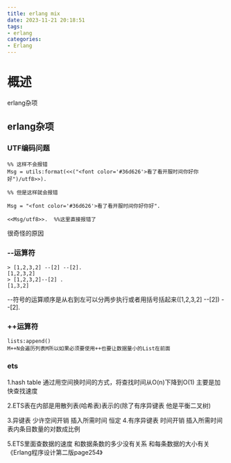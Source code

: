 ```yaml
---
title: erlang mix
date: 2023-11-21 20:18:51
tags:
- erlang
categories:
- Erlang
---
```


# 概述
erlang杂项

## erlang杂项

<!--more-->


### UTF编码问题
```shell
%% 这样不会报错
Msg = utils:format(<<("<font color='#36d626'>看了看开服时间你好你好")/utf8>>).

%% 但是这样就会报错

Msg = "<font color='#36d626'>看了看开服时间你好你好".

<<Msg/utf8>>.  %%这里直接报错了
```

很奇怪的原因

### --运算符
```shell
> [1,2,3,2] --[2] --[2].
[1,2,3,2]
> [1,2,3,2]--[2] .
[1,3,2]
```
--符号的运算顺序是从右到左可以分两步执行或者用括号括起来([1,2,3,2] --[2]) --[2].

### ++运算符
```shell
lists:append()
M++N会遍历列表M所以如果必须要使用++也要让数据量小的List在前面
```

### ets

1.hash table 通过用空间换时间的方式，将查找时间从O(n)下降到O(1) 主要是加快查找速度

2.ETS表在内部是用散列表(哈希表)表示的(除了有序异键表 他是平衡二叉树)

3.异键表 少许空间开销 插入所需时间 恒定
4.有序异键表 时间开销 插入所需时间 表内条目数量的对数成比例

5.ETS里面查数据的速度 和数据条数的多少没有关系 和每条数据的大小有关
《Erlang程序设计第二版page254》


